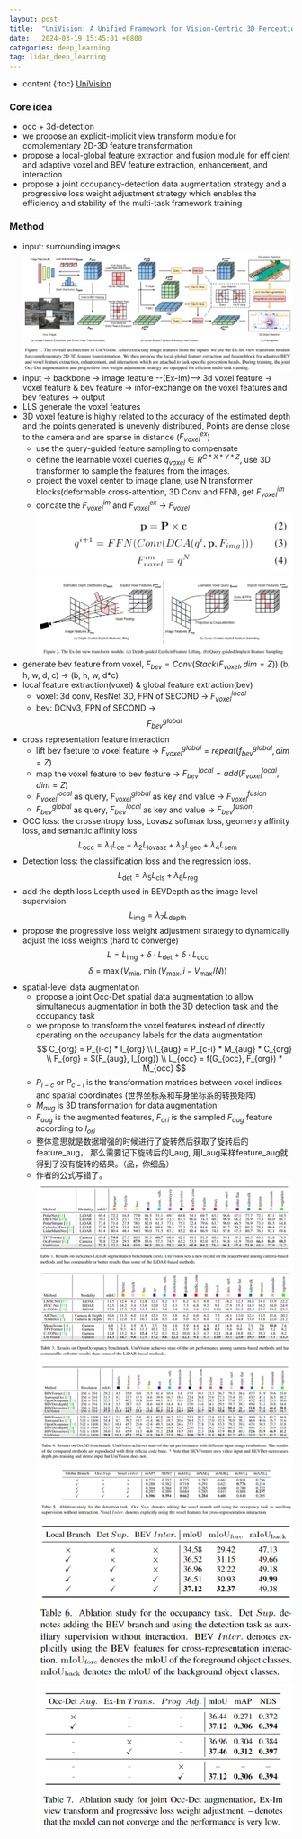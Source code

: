 ```yaml
---
layout: post
title:  "UniVision: A Unified Framework for Vision-Centric 3D Perception"
date:   2024-03-19 15:45:01 +0800
categories: deep_learning
tag: lidar_deep_learning
---
```



* content
{:toc}
[UniVision](https://arxiv.org/abs/2401.06994)

### Core idea
- occ + 3d-detection
- we propose an explicit-implicit view transform module for complementary 2D-3D feature transformation
- propose a local-global feature extraction and fusion module for efficient and adaptive voxel and BEV feature extraction, enhancement, and interaction
- propose a joint occupancy-detection data augmentation strategy and a progressive loss weight adjustment strategy which enables the efficiency and stability of the multi-task framework training

### Method
- input: surrounding images
![model pipeline](https://github.com/Colorfu1/Colorful.io/raw/master/_posts/resources/2024-03-19-155701.png)
- input -> backbone -> image feature --(Ex-Im)--> 3d voxel feature -> voxel feature & bev feature -> infor-exchange on the voxel features and bev features -> output
- LLS generate the voxel features
- 3D voxel feature is highly related to the accuracy of the estimated depth and the points generated is unevenly distributed, Points are dense close to the camera and are sparse in distance ($F_{voxel}^{ex}$)
  - use the query-guided feature sampling to compensate
  - define the learnable voxel queries $q_{voxel} \in R^{C*X*Y*Z}$, use 3D transformer to sample the features from the images.
  - project the voxel center to image plane, use N transformer blocks(deformable cross-attention, 3D Conv and FFN), get $F^{im}_{voxel}$
  - concate the $F^{im}_{voxel}$ and $F_{voxel}^{ex}$ -> $F_{voxel}$
![3D query](https://github.com/Colorfu1/Colorful.io/raw/master/_posts/resources/2024-03-19-172009.png)
![Ex-Im process](https://github.com/Colorfu1/Colorful.io/raw/master/_posts/resources/2024-03-19-172413.png)
- generate bev feature from voxel, $F_{bev} = Conv(Stack(F_{voxel}, dim = Z))$ (b, h, w, d, c) -> (b, h, w, d*c)
- local feature extraction(voxel) & global feature extraction(bev)
  - voxel: 3d conv, ResNet 3D, FPN of SECOND -> $F^{local}_{voxel}$
  - bev: DCNv3, FPN of SECOND -> $$F^{global}_{bev}$$
- cross representation feature interaction
  - lift bev faeture to voxel feature -> $F^{global}_{voxel} = repeat(f_{bev}^{global}, dim = Z)$
  - map the voxel feature to bev feature -> $F^{local}_{bev} = add(F^{local}_{voxel}, dim = Z)$
  - $F^{local}_{voxel}$ as query, $F^{global}_{voxel}$ as key and value -> $F_{voxel}^{fusion}$
  - $F^{global}_{bev}$ as query, $F^{local}_{bev}$ as key and value -> $F_{bev}^{fusion}$.
- OCC loss: the crossentropy loss, Lovasz softmax loss, geometry affinity loss, and semantic affinity loss $$ L_{\text{occ}} = \lambda_1 L_{\text{ce}} + \lambda_2 L_{\text{lovasz}} + \lambda_3 L_{\text{geo}} + \lambda_4 L_{\text{sem}} $$
- Detection loss: the classification loss and the regression loss. $$ L_{\text{det}} = \lambda_5 L_{\text{cls}} + \lambda_6 L_{\text{reg}} $$
- add the depth loss Ldepth used in BEVDepth as the image level supervision $$ L_{\text{img}} = \lambda_7 L_{\text{depth}} $$
- propose the progressive loss weight adjustment strategy to dynamically adjust the loss weights (hard to converge)
$$L = L_{\text{img}} + \delta \cdot L_{\text{det}} + \delta \cdot L_{\text{occ}}$$
$$\delta = \max(V_{\text{min}}, \min(V_{\text{max}}, i - V_{\text{max}} / N))$$
- spatial-level data augmentation
  - propose a joint Occ-Det spatial data augmentation to allow simultaneous augmentation in both the 3D detection task and the occupancy task
  - we propose to transform the voxel features instead of directly operating on the occupancy labels for the data augmentation
$$
 C_{org} = P_{i-c} * I_{org} \\
 I_{aug} = P_{c-i} * M_{aug} * C_{org} \\
 F_{org} = S(F_{aug}, I_{org}) \\
 L_{occ} = f(G_{occ}, F_{org}) * M_{occ}
$$
  - $P_{i-c}$ or $P_{c-i}$ is the transformation matrices between voxel indices and spatial coordinates (世界坐标系和车身坐标系的转换矩阵)
  - $M_{aug}$ is 3D transformation for data augmentation
  - $F_{aug}$ is the augmented features, $F_{ori}$ is the sampled $F_{aug}$ feature according to $I_{ori}$
  - 整体意思就是数据增强的时候进行了旋转然后获取了旋转后的feature_aug， 那么需要记下旋转后的I_aug, 用I_aug采样feature_aug就得到了没有旋转的结果。（品，你细品）
  - 作者的公式写错了。
![Results_1](https://github.com/Colorfu1/Colorful.io/raw/master/_posts/resources/2024-03-19-222908.png)
![Results_2](https://github.com/Colorfu1/Colorful.io/raw/master/_posts/resources/2024-03-19-222931.png)
![Results_3](https://github.com/Colorfu1/Colorful.io/raw/master/_posts/resources/2024-03-19-222939.png)
![Results_4](https://github.com/Colorfu1/Colorful.io/raw/master/_posts/resources/2024-03-19-223002.png)
![Results_5](https://github.com/Colorfu1/Colorful.io/raw/master/_posts/resources/2024-03-19-223014.png)
![Results_6](https://github.com/Colorfu1/Colorful.io/raw/master/_posts/resources/2024-03-19-223023.png)



